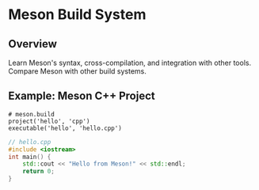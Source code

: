# Meson Build System

## Overview
Learn Meson's syntax, cross-compilation, and integration with other tools. Compare Meson with other build systems.

## Example: Meson C++ Project
```meson
# meson.build
project('hello', 'cpp')
executable('hello', 'hello.cpp')
```
```cpp
// hello.cpp
#include <iostream>
int main() {
    std::cout << "Hello from Meson!" << std::endl;
    return 0;
}
```
